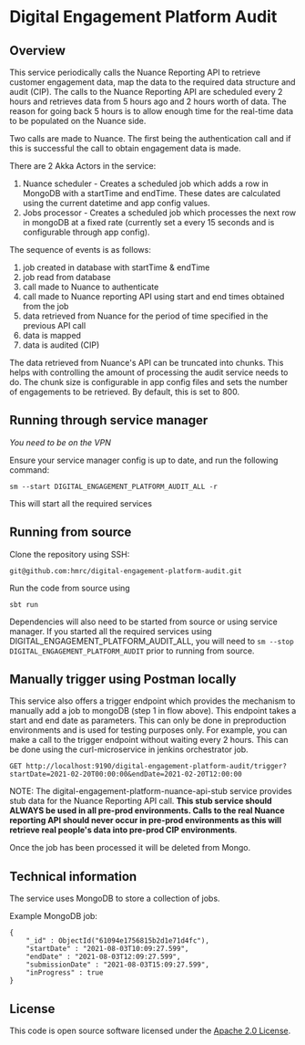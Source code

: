 # Digital Engagement Platform Audit

## Overview

This service periodically calls the Nuance Reporting API to retrieve customer engagement data, map the data to the required data structure and audit (CIP). The calls to the Nuance Reporting API are scheduled every 2 hours and retrieves data from 5 hours ago and 2 hours worth of data. The reason for going back 5 hours is to allow enough time for the real-time data to be populated on the Nuance side.

Two calls are made to Nuance. The first being the authentication call and if this is successful the call to obtain engagement data is made.

There are 2 Akka Actors in the service:

1) Nuance scheduler - Creates a scheduled job which adds a row in MongoDB with a startTime and endTime. These dates are calculated using the current datetime and app config values.
2) Jobs processor - Creates a scheduled job which processes the next row in mongoDB at a fixed rate (currently set a every 15 seconds and is configurable through app config).

The sequence of events is as follows:

1) job created in database with startTime & endTime
2) job read from database
3) call made to Nuance to authenticate  
4) call made to Nuance reporting API using start and end times obtained from the job
5) data retrieved from Nuance for the period of time specified in the previous API call
6) data is mapped
7) data is audited (CIP)

The data retrieved from Nuance's API can be truncated into chunks. This helps with controlling the amount of processing the audit service needs to do. The chunk size is configurable in app config files and sets the number of engagements to be retrieved. By default, this is set to 800.

## Running through service manager

*You need to be on the VPN*

Ensure your service manager config is up to date, and run the following command:

`sm --start DIGITAL_ENGAGEMENT_PLATFORM_AUDIT_ALL -r`

This will start all the required services

## Running from source
Clone the repository using SSH:

`git@github.com:hmrc/digital-engagement-platform-audit.git`

Run the code from source using

`sbt run`

Dependencies will also need to be started from source or using service manager. If you started all the required services using DIGITAL_ENGAGEMENT_PLATFORM_AUDIT_ALL, 
you will need to `sm --stop DIGITAL_ENGAGEMENT_PLATFORM_AUDIT` prior to running from source.

## Manually trigger using Postman locally
This service also offers a trigger endpoint which provides the mechanism to manually add a job to mongoDB (step 1 in flow above). This endpoint takes a start and end date as parameters. This can only be done in preproduction environments and is used for testing purposes only. For example, you can make a call to the trigger endpoint without waiting every 2 hours. This can be done using the curl-microservice in jenkins orchestrator job.

`GET http://localhost:9190/digital-engagement-platform-audit/trigger?startDate=2021-02-20T00:00:00&endDate=2021-02-20T12:00:00`

NOTE: The digital-engagement-platform-nuance-api-stub service provides stub data for the Nuance Reporting API call. **This stub service should ALWAYS be used in all pre-prod environments. Calls to the real Nuance reporting API should never occur in pre-prod environments as this will retrieve real people's data into pre-prod CIP environments**.

Once the job has been processed it will be deleted from Mongo.

## Technical information
The service uses MongoDB to store a collection of jobs.

Example MongoDB job:
```
{
    "_id" : ObjectId("61094e1756815b2d1e71d4fc"),
    "startDate" : "2021-08-03T10:09:27.599",
    "endDate" : "2021-08-03T12:09:27.599",
    "submissionDate" : "2021-08-03T15:09:27.599",
    "inProgress" : true
}
```

## License

This code is open source software licensed under the [Apache 2.0 License]("http://www.apache.org/licenses/LICENSE-2.0.html").
